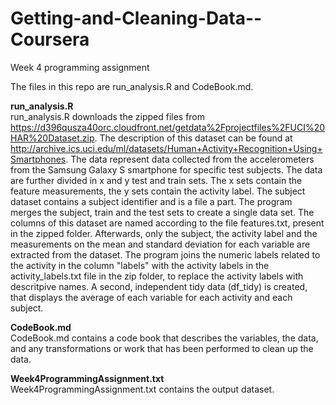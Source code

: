 # Getting-and-Cleaning-Data--Coursera
Week 4 programming assignment

The files in this repo are run_analysis.R and CodeBook.md. 

**run_analysis.R**  \
run_analysis.R downloads the zipped files from https://d396qusza40orc.cloudfront.net/getdata%2Fprojectfiles%2FUCI%20HAR%20Dataset.zip. The description of this dataset can be found at http://archive.ics.uci.edu/ml/datasets/Human+Activity+Recognition+Using+Smartphones.
The data represent data collected from the accelerometers from the Samsung Galaxy S smartphone for specific test subjects. The data are further divided in x and y test and train sets. The x sets contain the feature measurements, the y sets contain the activity label. The subject dataset contains a subject identifier and is a file a part.
The program merges the subject, train and the test sets to create a single data set. The columns of this dataset are named according to the file features.txt, present in the zipped folder.
Afterwards, only the subject, the activity label and the measurements on the mean and standard deviation for each variable are extracted from the dataset. 
The program joins the numeric labels related to the activity in the column "labels" with the activity labels in the activity_labels.txt file in the zip folder, to replace the activity labels with descritpive names.
A second, independent tidy data (df_tidy) is created, that displays the average of each variable for each activity and each subject.

**CodeBook.md** \
CodeBook.md contains a code book that describes the variables, the data, and any transformations or work that has been performed to clean up the data. 

**Week4ProgrammingAssignment.txt** \
Week4ProgrammingAssignment.txt contains the output dataset.
